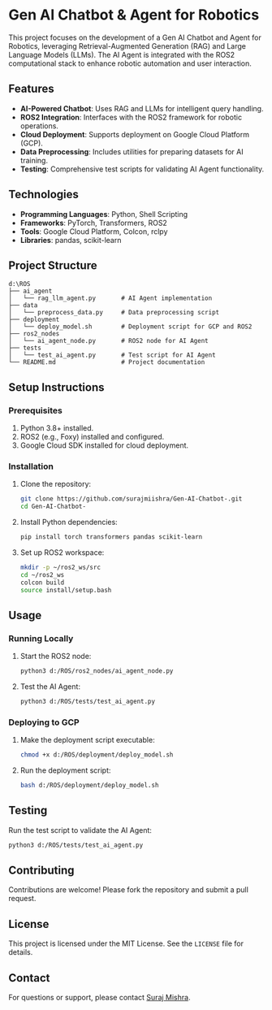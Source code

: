 # Gen AI Chatbot & Agent for Robotics

This project focuses on the development of a Gen AI Chatbot and Agent for Robotics, leveraging Retrieval-Augmented Generation (RAG) and Large Language Models (LLMs). The AI Agent is integrated with the ROS2 computational stack to enhance robotic automation and user interaction.

## Features
- **AI-Powered Chatbot**: Uses RAG and LLMs for intelligent query handling.
- **ROS2 Integration**: Interfaces with the ROS2 framework for robotic operations.
- **Cloud Deployment**: Supports deployment on Google Cloud Platform (GCP).
- **Data Preprocessing**: Includes utilities for preparing datasets for AI training.
- **Testing**: Comprehensive test scripts for validating AI Agent functionality.

## Technologies
- **Programming Languages**: Python, Shell Scripting
- **Frameworks**: PyTorch, Transformers, ROS2
- **Tools**: Google Cloud Platform, Colcon, rclpy
- **Libraries**: pandas, scikit-learn

## Project Structure
```
d:\ROS
├── ai_agent
│   └── rag_llm_agent.py       # AI Agent implementation
├── data
│   └── preprocess_data.py     # Data preprocessing script
├── deployment
│   └── deploy_model.sh        # Deployment script for GCP and ROS2
├── ros2_nodes
│   └── ai_agent_node.py       # ROS2 node for AI Agent
├── tests
│   └── test_ai_agent.py       # Test script for AI Agent
└── README.md                  # Project documentation
```

## Setup Instructions

### Prerequisites
1. Python 3.8+ installed.
2. ROS2 (e.g., Foxy) installed and configured.
3. Google Cloud SDK installed for cloud deployment.

### Installation
1. Clone the repository:
   ```bash
   git clone https://github.com/surajmiishra/Gen-AI-Chatbot-.git
   cd Gen-AI-Chatbot-
   ```
2. Install Python dependencies:
   ```bash
   pip install torch transformers pandas scikit-learn
   ```
3. Set up ROS2 workspace:
   ```bash
   mkdir -p ~/ros2_ws/src
   cd ~/ros2_ws
   colcon build
   source install/setup.bash
   ```

## Usage

### Running Locally
1. Start the ROS2 node:
   ```bash
   python3 d:/ROS/ros2_nodes/ai_agent_node.py
   ```
2. Test the AI Agent:
   ```bash
   python3 d:/ROS/tests/test_ai_agent.py
   ```

### Deploying to GCP
1. Make the deployment script executable:
   ```bash
   chmod +x d:/ROS/deployment/deploy_model.sh
   ```
2. Run the deployment script:
   ```bash
   bash d:/ROS/deployment/deploy_model.sh
   ```

## Testing
Run the test script to validate the AI Agent:
```bash
python3 d:/ROS/tests/test_ai_agent.py
```

## Contributing
Contributions are welcome! Please fork the repository and submit a pull request.

## License
This project is licensed under the MIT License. See the `LICENSE` file for details.

## Contact
For questions or support, please contact [Suraj Mishra](https://github.com/surajmiishra).
